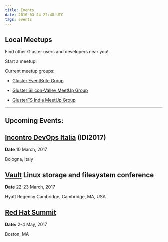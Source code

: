 ```yaml
---
title: Events
date: 2016-03-24 22:48 UTC
tags: events
---
```

Local Meetups
------------
Find other Gluster users and developers near you!


Start a meetup!

Current meetup groups:



* [Gluster EventBrite Group](http://gluster.eventbrite.com/)


* [Gluster Silicon-Valley MeetUp Group](http://www.meetup.com/GlusterFS-Silicon-Valley/)


* [GlusterFS India MeetUp Group](http://www.meetup.com/glusterfs-India/)

---------


Upcoming Events:
------------

[Incontro DevOps Italia](http://www.incontrodevops.it/events/idi2017/) (IDI2017)
-------------
<b>Date</b> 10 March, 2017

Bologna, Italy


[Vault](http://events.linuxfoundation.org/events/vault) Linux storage and filesystem conference
-------------
<b>Date</b> 22-23 March, 2017

Hyatt Regency Cambridge, Cambridge, MA, USA


[Red Hat Summit](https://www.redhat.com/en/summit/2017)
-------------
<b>Date:</b> 2-4 May, 2017

Boston, MA 
